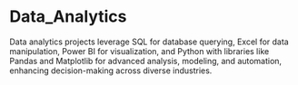 # Data_Analytics
Data analytics projects leverage SQL for database querying, Excel for data manipulation, Power BI for visualization, and Python with libraries like Pandas and Matplotlib for advanced analysis, modeling, and automation, enhancing decision-making across diverse industries.
